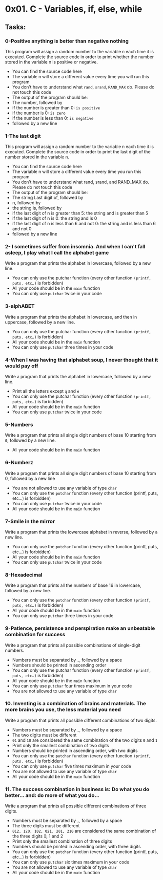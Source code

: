 # 0x01. C - Variables, if, else, while

## Tasks:

### 0-Positive anything is better than negative nothing
This program will assign a random number to the variable n each time it is executed. Complete the source code in order to print whether the number stored in the variable n is positive or negative.

 - You can find the source code here
 - The variable n will store a different value every time you will run this program
 - You don’t have to understand what `rand`, `srand`, `RAND_MAX` do. Please do not touch this code
 - The output of the program should be:
  -  The number, followed by
   -   if the number is greater than 0: `is positive`
   -   if the number is 0: `is zero`
   -   if the number is less than 0: `is negative`
  -  followed by a new line

### 1-The last digit
This program will assign a random number to the variable n each time it is executed. Complete the source code in order to print the last digit of the number stored in the variable n.

 - You can find the source code here
 - The variable n will store a different value every time you run this program
 - You don’t have to understand what rand, srand, and RAND_MAX do. Please do not touch this code
 - The output of the program should be:
  -  The string Last digit of, followed by
  -  n, followed by
  -  the string is, followed by
   -   if the last digit of n is greater than 5: the string and is greater than 5
   -   if the last digit of n is 0: the string and is 0
   -   if the last digit of n is less than 6 and not 0: the string and is less than 6 and not 0
  -  followed by a new line

### 2- I sometimes suffer from insomnia. And when I can't fall asleep, I play what I call the alphabet game

Write a program that prints the alphabet in lowercase, followed by a new line.

  -  You can only use the putchar function (every other function `(printf, puts, etc…)` is forbidden)
  -  All your code should be in the `main` function
  -  You can only use `putchar` twice in your code

### 3-alphABET
Write a program that prints the alphabet in lowercase, and then in uppercase, followed by a new line.

 - You can only use the putchar function (every other function `(printf, puts, etc…)` is forbidden)
 - All your code should be in the `main` function
 - You can only use `putchar` three times in your code

### 4-When I was having that alphabet soup, I never thought that it would pay off
Write a program that prints the alphabet in lowercase, followed by a new line.

 - Print all the letters except `q` and `e`
 - You can only use the putchar function (every other function `(printf, puts, etc…)` is forbidden)
 - All your code should be in the `main` function
 - You can only use `putchar` twice in your code

### 5-Numbers
Write a program that prints all single digit numbers of base 10 starting from `0`, followed by a new line.

 - All your code should be in the `main` function

### 6-Numberz
Write a program that prints all single digit numbers of base 10 starting from 0, followed by a new line

 - You are not allowed to use any variable of type `char`
 - You can only use the `putchar` function (every other function (printf, puts, etc…) is forbidden)
 - You can only use `putchar` twice in your code
 - All your code should be in the `main` function

### 7-Smile in the mirror
Write a program that prints the lowercase alphabet in reverse, followed by a new line.

 - You can only use the `putchar` function (every other function (printf, puts, etc…) is forbidden)
 - All your code should be in the `main` function
 - You can only use `putchar` twice in your code

### 8-Hexadecimal
Write a program that prints all the numbers of base 16 in lowercase, followed by a new line.

 - You can only use the `putchar` function (every other function `(printf, puts, etc…)` is forbidden)
 - All your code should be in the `main` function
 - You can only use `putchar` three times in your code

### 9-Patience, persistence and perspiration make an unbeatable combination for success
Write a program that prints all possible combinations of single-digit numbers.

 - Numbers must be separated by `,`, followed by a space
 - Numbers should be printed in ascending order
 - You can only use the putchar function (every other function `(printf, puts, etc…)` is forbidden)
 - All your code should be in the `main` function
 - You can only use `putchar` four times maximum in your code
 - You are not allowed to use any variable of type `char`

### 10. Inventing is a combination of brains and materials. The more brains you use, the less material you need
Write a program that prints all possible different combinations of two digits.

 - Numbers must be separated by `,`, followed by a space
 - The two digits must be different
 - `01` and `10` are considered the same combination of the two digits `0` and `1`
 - Print only the smallest combination of two digits
 - Numbers should be printed in ascending order, with two digits
 - You can only use the `putchar` function (every other function `(printf, puts, etc…)` is forbidden)
 - You can only use `putchar` five times maximum in your code
 - You are not allowed to use any variable of type `char`
 - All your code should be in the `main` function

### 11. The success combination in business is: Do what you do better... and: do more of what you do...
Write a program that prints all possible different combinations of three digits.

 - Numbers must be separated by `,`, followed by a space
 - The three digits must be different
 - `012, 120, 102, 021, 201, 210` are considered the same combination of the three digits 0, 1 and 2
 - Print only the smallest combination of three digits
 - Numbers should be printed in ascending order, with three digits
 - You can only use the `putchar` function (every other function (printf, puts, etc…) is forbidden)
 - You can only use `putchar` six times maximum in your code
 - You are not allowed to use any variable of type `char`
 - All your code should be in the `main` function

